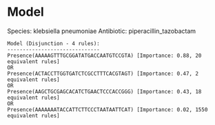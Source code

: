 
# Model

Species: klebsiella pneumoniae
Antibiotic: piperacillin_tazobactam

```
Model (Disjunction - 4 rules):
------------------------------
Presence(AAAAAGTTTGCGGATATGACCAATGTCCGTA) [Importance: 0.88, 20 equivalent rules]
OR
Presence(ACTACCTTGGTGATCTCGCCTTTCACGTAGT) [Importance: 0.47, 2 equivalent rules]
OR
Presence(AAGCTGCGAGCACATCTGAACTCCCACCGGG) [Importance: 0.43, 18 equivalent rules]
OR
Presence(AAAAAAATACCATTCTTCCCTAATAATTCAT) [Importance: 0.02, 1550 equivalent rules]

```

